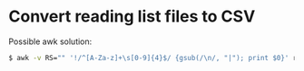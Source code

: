 # Convert reading list files to CSV

Possible awk solution:
```bash
$ awk -v RS="" '!/^[A-Za-z]+\s[0-9]{4}$/ {gsub(/\n/, "|"); print $0}' readinglists/*.txt
```